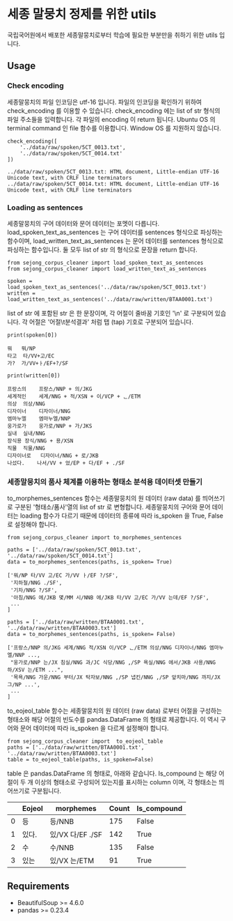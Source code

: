 # 세종 말뭉치 정제를 위한 utils

국립국어원에서 배포한 세종말뭉치로부터 학습에 필요한 부분만을 취하기 위한 utils 입니다.

## Usage

### Check encoding

세종말뭉치의 파일 인코딩은 utf-16 입니다. 파일의 인코딩을 확인하기 위하여 check_encoding 를 이용할 수 있습니다. check_encoding 에는 list of str 형식의 파일 주소들을 입력합니다. 각 파일의 encoding 이 return 됩니다. Ubuntu OS 의 terminal command 인 file 함수를 이용합니다. Window OS 를 지원하지 않습니다.

    check_encoding([
        '../data/raw/spoken/5CT_0013.txt',
        '../data/raw/spoken/5CT_0014.txt'
    ])

    ../data/raw/spoken/5CT_0013.txt: HTML document, Little-endian UTF-16 Unicode text, with CRLF line terminators
    ../data/raw/spoken/5CT_0014.txt: HTML document, Little-endian UTF-16 Unicode text, with CRLF line terminators

### Loading as sentences

세종말뭉치의 구어 데이터와 문어 데이터는 포멧이 다릅니다. load_spoken_text_as_sentences 는 구어 데이터를 sentences 형식으로 파싱하는 함수이며, load_written_text_as_sentences 는 문어 데이터를 sentences 형식으로 파싱하는 함수입니다. 둘 모두 list of str 의 형식으로 문장을 return 합니다.

    from sejong_corpus_cleaner import load_spoken_text_as_sentences
    from sejong_corpus_cleaner import load_written_text_as_sentences

    spoken = load_spoken_text_as_sentences('../data/raw/spoken/5CT_0013.txt')
    written = load_written_text_as_sentences('../data/raw/written/BTAA0001.txt')

list of str 에 포함된 str 은 한 문장이며, 각 어절이 줄바꿈 기호인 '\n' 로 구분되어 있습니다. 각 어절은 '어절\t분석결과' 처럼 탭 (tap) 기호로 구분되어 있습니다.

    print(spoken[0])

    뭐	뭐/NP
    타고	타/VV+고/EC
    가?	가/VV+ㅏ/EF+?/SF

    print(written[0])

    프랑스의	프랑스/NNP + 의/JKG
    세계적인	세계/NNG + 적/XSN + 이/VCP + ᆫ/ETM
    의상	의상/NNG
    디자이너	디자이너/NNG
    엠마누엘	엠마누엘/NNP
    웅가로가	웅가로/NNP + 가/JKS
    실내	실내/NNG
    장식용	장식/NNG + 용/XSN
    직물	직물/NNG
    디자이너로	디자이너/NNG + 로/JKB
    나섰다.	나서/VV + 었/EP + 다/EF + ./SF

### 세종말뭉치의 품사 체계를 이용하는 형태소 분석용 데이터셋 만들기

to_morphemes_sentences 함수는 세종말뭉치의 원 데이터 (raw data) 를 띄어쓰기로 구분된 '형태소/품사'열의 list of str 로 변형합니다. 세종말뭉치의 구어와 문어 데이터는 loading 함수가 다르기 때문에 데이터의 종류에 따라 is_spoken 을 True, False 로 설정해야 합니다.

    from sejong_corpus_cleaner import to_morphemes_sentences

    paths = ['../data/raw/spoken/5CT_0013.txt', '../data/raw/spoken/5CT_0014.txt']
    data = to_morphemes_sentences(paths, is_spoken= True)

    ['뭐/NP 타/VV 고/EC 가/VV ㅏ/EF ?/SF',
     '지하철/NNG ./SF',
     '기차/NNG ?/SF',
     '아침/NNG 에/JKB 몇/MM 시/NNB 에/JKB 타/VV 고/EC 가/VV 는데/EF ?/SF',
     ...
    ]

    paths = ['../data/raw/written/BTAA0001.txt', '../data/raw/written/BTAA0003.txt']
    data = to_morphemes_sentences(paths, is_spoken= False)

    ['프랑스/NNP 의/JKG 세계/NNG 적/XSN 이/VCP ᆫ/ETM 의상/NNG 디자이너/NNG 엠마누엘/NNP ...,
     "웅가로/NNP 는/JX 침실/NNG 과/JC 식당/NNG ,/SP 욕실/NNG 에서/JKB 사용/NNG 하/XSV 는/ETM ...",
     '목욕/NNG 가운/NNG 부터/JX 탁자보/NNG ,/SP 냅킨/NNG ,/SP 앞치마/NNG 까지/JX 그/NP ...',
     ...
    ]

to_eojeol_table 함수는 세종말뭉치의 원 데이터 (raw data) 로부터 어절을 구성하는 형태소와 해당 어절의 빈도수를 pandas.DataFrame 의 형태로 제공합니다. 이 역시 구어와 문어 데이터에 따라 is_spoken 을 다르게 설정해야 합니다.

    from sejong_corpus_cleaner import  to_eojeol_table
    paths = ['../data/raw/written/BTAA0001.txt', '../data/raw/written/BTAA0003.txt']
    table = to_eojeol_table(paths, is_spoken=False)

table 은 pandas.DataFrame 의 형태로, 아래와 같습니다. Is_compound 는 해당 어절이 두 개 이상의 형태소로 구성되어 있는지를 표시하는 column 이며, 각 형태소는 띄어쓰기로 구분됩니다.

| | Eojeol | morphemes | Count | Is_compound |
| --- | --- | --- |  --- | --- |
| 0 | 등 | 등/NNB | 175 | False |
| 1 | 있다. | 있/VX 다/EF ./SF | 142 | True |
| 2 | 수 | 수/NNB | 135 | False |
| 3 | 있는 | 있/VX 는/ETM | 91 | True |

## Requirements

- BeautifulSoup >= 4.6.0
- pandas >= 0.23.4
